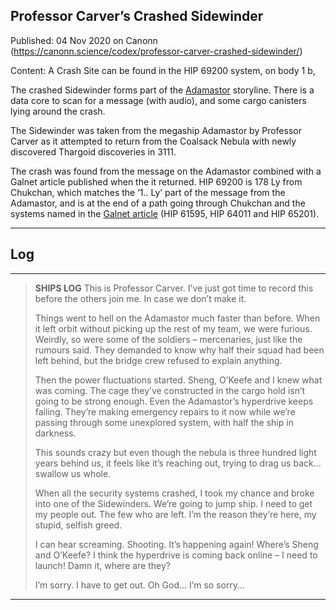 ## Professor Carver&#8217;s Crashed Sidewinder

Published: 04 Nov 2020 on Canonn (https://canonn.science/codex/professor-carver-crashed-sidewinder/)

Content: A Crash Site can be found in the HIP 69200 system, on body 1 b,

The crashed Sidewinder forms part of the [Adamastor](https://canonn.science/codex/ghost-ship-adamastor/ "Ghost Ship Adamastor") storyline. There is a data core to scan for a message (with audio), and some cargo canisters lying around the crash. 

The Sidewinder was taken from the megaship Adamastor by Professor Carver as it attempted to return from the Coalsack Nebula with newly discovered Thargoid discoveries in 3111. 

The crash was found from the message on the Adamastor combined with a Galnet article published when the it returned. HIP 69200 is 178 Ly from Chukchan, which matches the ‘1.. Ly’ part of the message from the Adamastor, and is at the end of a path going through Chukchan and the systems named in the [Galnet article](https://community.elitedangerous.com/galnet/uid/5f9aabdbc0aca338d54b3b26 "https://community.elitedangerous.com/galnet/uid/5f9aabdbc0aca338d54b3b26") (HIP 61595, HIP 64011 and HIP 65201).

* * *

## Log

* * *

> 
> **SHIPS LOG**
> This is Professor Carver. I’ve just got time to record this before the others join me. In case we don’t make it.
> 
> Things went to hell on the Adamastor much faster than before. When it left orbit without picking up the rest of my team, we were furious. Weirdly, so were some of the soldiers – mercenaries, just like the rumours said. They demanded to know why half their squad had been left behind, but the bridge crew refused to explain anything.
> 
> Then the power fluctuations started. Sheng, O’Keefe and I knew what was coming. The cage they’ve constructed in the cargo hold isn’t going to be strong enough. Even the Adamastor’s hyperdrive keeps failing. They’re making emergency repairs to it now while we’re passing through some unexplored system, with half the ship in darkness.
> 
> This sounds crazy but even though the nebula is three hundred light years behind us, it feels like it’s reaching out, trying to drag us back… swallow us whole.
> 
> When all the security systems crashed, I took my chance and broke into one of the Sidewinders. We’re going to jump ship. I need to get my people out. The few who are left. I’m the reason they’re here, my stupid, selfish greed.
> 
> I can hear screaming. Shooting. It’s happening again! Where’s Sheng and O’Keefe? I think the hyperdrive is coming back online – I need to launch! Damn it, where are they?
> 
> I’m sorry. I have to get out. Oh God… I’m so sorry…

* * *